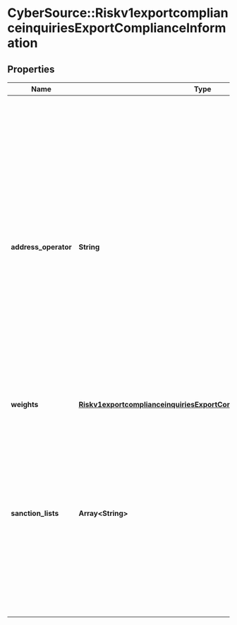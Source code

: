 # CyberSource::Riskv1exportcomplianceinquiriesExportComplianceInformation

## Properties
Name | Type | Description | Notes
------------ | ------------- | ------------- | -------------
**address_operator** | **String** | Parts of the customer’s information that must match with an entry in the DPL (denied parties list) before a match occurs. This field can contain one of the following values: - AND: (default) The customer’s name or company and the customer’s address must appear in the database. - OR: The customer’s name must appear in the database. - IGNORE: You want the service to detect a match only of the customer’s name or company but not of the address.  | [optional] 
**weights** | [**Riskv1exportcomplianceinquiriesExportComplianceInformationWeights**](Riskv1exportcomplianceinquiriesExportComplianceInformationWeights.md) |  | [optional] 
**sanction_lists** | **Array&lt;String&gt;** | Use this field to specify which list(s) you want checked with the request. The reply will include the list name as well as the response data. To check against multiple lists, enter multiple list codes separated by a caret (^). For more information, see \&quot;Restricted and Denied Parties List,\&quot; page 68.  | [optional] 


